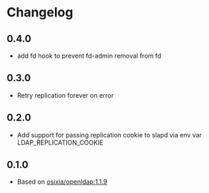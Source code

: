 # Changelog

## 0.4.0
* add fd hook to prevent fd-admin removal from fd

## 0.3.0
* Retry replication forever on error

## 0.2.0
* Add support for passing replication cookie to slapd via env var LDAP\_REPLICATION\_COOKIE

## 0.1.0
* Based on [osixia/openldap:1.1.9](https://github.com/osixia/docker-openldap/tree/v1.1.9)
